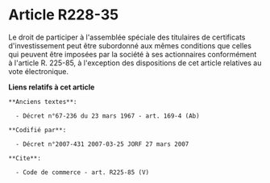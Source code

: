# Article R228-35

Le droit de participer à l'assemblée spéciale des titulaires de certificats d'investissement peut être subordonné aux mêmes
conditions que celles qui peuvent être imposées par la société à ses actionnaires conformément à l'article R. 225-85, à
l'exception des dispositions de cet article relatives au vote électronique.

**Liens relatifs à cet article**

	**Anciens textes**:

	  - Décret n°67-236 du 23 mars 1967 - art. 169-4 (Ab)

	**Codifié par**:

	  - Décret n°2007-431 2007-03-25 JORF 27 mars 2007

	**Cite**:

	  - Code de commerce - art. R225-85 (V)
